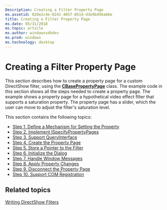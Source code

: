 ```yaml
---
Description: Creating a Filter Property Page
ms.assetid: 028e2c4e-0241-4057-8514-d3e9b456ab6e
title: Creating a Filter Property Page
ms.date: 05/31/2018
ms.topic: article
ms.author: windowssdkdev
ms.prod: windows
ms.technology: desktop
---
```


# Creating a Filter Property Page

This section describes how to create a property page for a custom DirectShow filter, using the [**CBasePropertyPage**](cbasepropertypage.md) class. The example code in this section shows all the steps needed to create a property page. The example shows a property page for a hypothetical video effect filter that supports a saturation property. The property page has a slider, which the user can move to adjust the filter's saturation level.

This section contains the following topics:

-   [Step 1. Define a Mechanism for Setting the Property](step-1--define-a-mechanism-for-setting-the-property.md)
-   [Step 2. Implement ISpecifyPropertyPages](step-2--implement-ispecifypropertypages.md)
-   [Step 3. Support QueryInterface](step-3--support-queryinterface.md)
-   [Step 4. Create the Property Page](step-4--create-the-property-page.md)
-   [Step 5. Store a Pointer to the Filter](step-5--store-a-pointer-to-the-filter.md)
-   [Step 6. Initialize the Dialog](step-6--initialize-the-dialog.md)
-   [Step 7. Handle Window Messages](step-7--handle-window-messages.md)
-   [Step 8. Apply Property Changes](step-8--apply-property-changes.md)
-   [Step 9. Disconnect the Property Page](step-9--disconnect-the-property-page.md)
-   [Step 10. Support COM Registration](step-10--support-com-registration.md)

## Related topics

<dl> <dt>

[Writing DirectShow Filters](writing-directshow-filters.md)
</dt> </dl>

 

 



